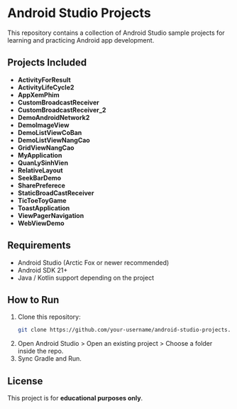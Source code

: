 # Android Studio Projects

This repository contains a collection of Android Studio sample projects for learning and practicing Android app development.

## Projects Included

- **ActivityForResult**
- **ActivityLifeCycle2**
- **AppXemPhim**
- **CustomBroadcastReceiver**
- **CustomBroadcastReceiver_2**
- **DemoAndroidNetwork2**
- **DemoImageView**
- **DemoListViewCoBan**
- **DemoListViewNangCao**
- **GridViewNangCao**
- **MyApplication**
- **QuanLySinhVien**
- **RelativeLayout**
- **SeekBarDemo**
- **SharePreferece**
- **StaticBroadCastReceiver**
- **TicToeToyGame**
- **ToastApplication**
- **ViewPagerNavigation**
- **WebViewDemo**

## Requirements

- Android Studio (Arctic Fox or newer recommended)
- Android SDK 21+
- Java / Kotlin support depending on the project

## How to Run

1. Clone this repository:
   ```bash
   git clone https://github.com/your-username/android-studio-projects.git
   ```
2. Open Android Studio > Open an existing project > Choose a folder inside the repo.
3. Sync Gradle and Run.

## License

This project is for **educational purposes only**.